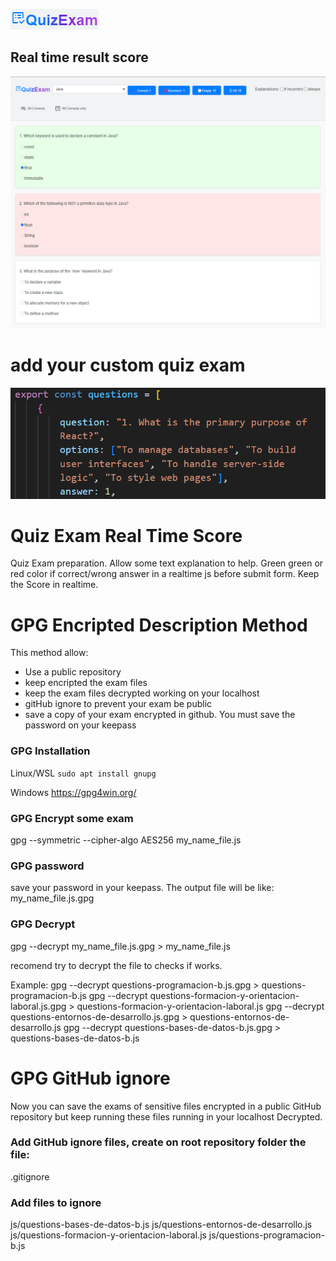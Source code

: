 ![Image Alt text](/images/00.png)
## Real time result score
![Image Alt text](/images/01.png)
# add your custom quiz exam
![Image Alt text](/images/02.png)

# Quiz Exam Real Time Score
Quiz Exam preparation. Allow some text explanation to help. Green green or red color if correct/wrong answer in a realtime js before submit form. Keep the Score in realtime.

# GPG Encripted Description Method
This method allow:
- Use a public repository
- keep encripted the exam files
- keep the exam files decrypted working on your localhost
- gitHub ignore to prevent your exam be public
- save a copy of your exam encrypted in github. You must save the password on your keepass

### GPG Installation
Linux/WSL
```sudo apt install gnupg ```

Windows
https://gpg4win.org/

### GPG Encrypt some exam
gpg --symmetric --cipher-algo AES256 my_name_file.js

### GPG password 
save your password in your keepass. The output file will be like:
my_name_file.js.gpg

### GPG Decrypt
gpg --decrypt my_name_file.js.gpg > my_name_file.js

recomend try to decrypt the file to checks if works.

Example:
gpg --decrypt questions-programacion-b.js.gpg > questions-programacion-b.js
gpg --decrypt questions-formacion-y-orientacion-laboral.js.gpg > questions-formacion-y-orientacion-laboral.js
gpg --decrypt questions-entornos-de-desarrollo.js.gpg > questions-entornos-de-desarrollo.js
gpg --decrypt questions-bases-de-datos-b.js.gpg > questions-bases-de-datos-b.js

# GPG GitHub ignore
Now you can save the exams of sensitive files encrypted in a public GitHub repository but keep running these files running in your localhost Decrypted.

### Add GitHub ignore files, create on root repository folder the file:
.gitignore

### Add files to ignore
js/questions-bases-de-datos-b.js
js/questions-entornos-de-desarrollo.js
js/questions-formacion-y-orientacion-laboral.js
js/questions-programacion-b.js









